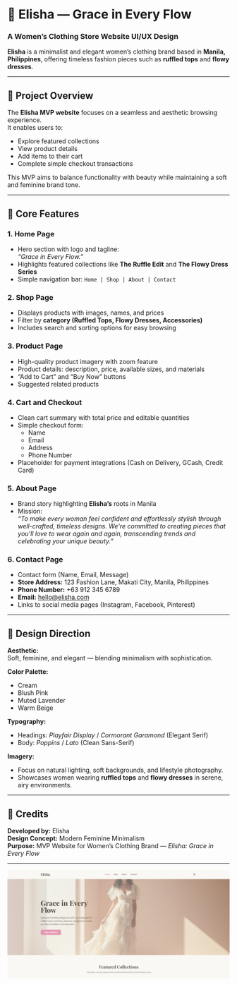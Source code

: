 # 👗 Elisha — Grace in Every Flow

### A Women’s Clothing Store Website UI/UX Design

**Elisha** is a minimalist and elegant women’s clothing brand based in **Manila, Philippines**, offering timeless fashion pieces such as **ruffled tops** and **flowy dresses**. 

---

## 🌸 Project Overview

The **Elisha MVP website** focuses on a seamless and aesthetic browsing experience.  
It enables users to:
- Explore featured collections
- View product details
- Add items to their cart
- Complete simple checkout transactions

This MVP aims to balance functionality with beauty while maintaining a soft and feminine brand tone.

---

## 🧵 Core Features

### 1. Home Page
- Hero section with logo and tagline:  
  _“Grace in Every Flow.”_
- Highlights featured collections like **The Ruffle Edit** and **The Flowy Dress Series**
- Simple navigation bar: `Home | Shop | About | Contact`

### 2. Shop Page
- Displays products with images, names, and prices  
- Filter by **category (Ruffled Tops, Flowy Dresses, Accessories)**  
- Includes search and sorting options for easy browsing  

### 3. Product Page
- High-quality product imagery with zoom feature  
- Product details: description, price, available sizes, and materials  
- “Add to Cart” and “Buy Now” buttons  
- Suggested related products  

### 4. Cart and Checkout
- Clean cart summary with total price and editable quantities  
- Simple checkout form:
  - Name  
  - Email  
  - Address  
  - Phone Number  
- Placeholder for payment integrations (Cash on Delivery, GCash, Credit Card)

### 5. About Page
- Brand story highlighting **Elisha’s** roots in Manila  
- Mission:  
  _“To make every woman feel confident and effortlessly stylish through well-crafted, timeless designs. We're committed to creating pieces that you'll love to wear again and again, transcending trends and celebrating your unique beauty.”_

### 6. Contact Page
- Contact form (Name, Email, Message)  
- **Store Address:** 123 Fashion Lane, Makati City, Manila, Philippines  
- **Phone Number:** +63 912 345 6789  
- **Email:** hello@elisha.com  
- Links to social media pages (Instagram, Facebook, Pinterest)

---

## 🎨 Design Direction

**Aesthetic:**  
Soft, feminine, and elegant — blending minimalism with sophistication.

**Color Palette:**  
- Cream  
- Blush Pink  
- Muted Lavender  
- Warm Beige  

**Typography:**  
- Headings: *Playfair Display* / *Cormorant Garamond* (Elegant Serif)  
- Body: *Poppins* / *Lato* (Clean Sans-Serif)

**Imagery:**  
- Focus on natural lighting, soft backgrounds, and lifestyle photography.  
- Showcases women wearing **ruffled tops** and **flowy dresses** in serene, airy environments.

---
## 🧡 Credits

**Developed by:** Elisha  
**Design Concept:** Modern Feminine Minimalism  
**Purpose:** MVP Website for Women’s Clothing Brand — _Elisha: Grace in Every Flow_

---

![Grace in Every Flow](graceineveryflow.png)

